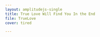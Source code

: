 ```yaml
---
layout: amplitudejs-single
title: True Love Will Find You In the End
file: TrueLove
cover: tired

---
```

